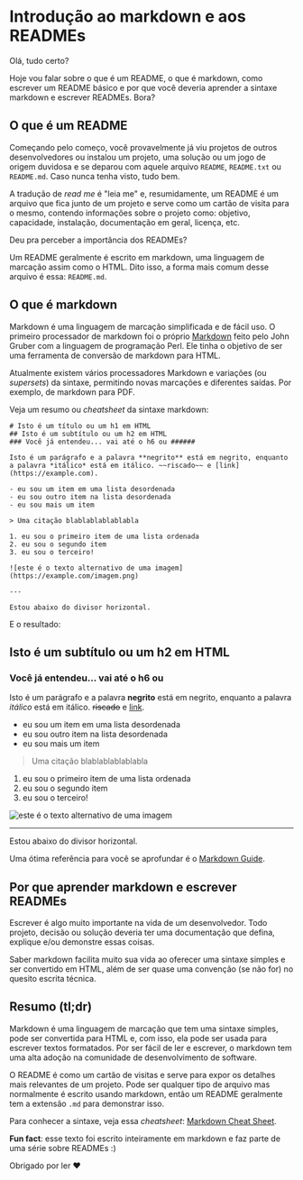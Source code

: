 # Introdução ao markdown e aos READMEs

Olá, tudo certo?

Hoje vou falar sobre o que é um README, o que é markdown, como escrever um README básico e por que você deveria aprender a sintaxe markdown e escrever READMEs. Bora?

## O que é um README

Começando pelo começo, você provavelmente já viu projetos de outros desenvolvedores ou instalou um projeto, uma solução ou um jogo de origem duvidosa e se deparou com aquele arquivo `README`, `README.txt` ou `README.md`. Caso nunca tenha visto, tudo bem.

A tradução de *read me* é "leia me" e, resumidamente, um README é um arquivo que fica junto de um projeto e serve como um cartão de visita para o mesmo, contendo informações sobre o projeto como: objetivo, capacidade, instalação, documentação em geral, licença, etc.

Deu pra perceber a importância dos READMEs?

Um README geralmente é escrito em markdown, uma linguagem de marcação assim como o HTML. Dito isso, a forma mais comum desse arquivo é essa: `README.md`.

## O que é markdown

Markdown é uma linguagem de marcação simplificada e de fácil uso. O primeiro processador de markdown foi o próprio [Markdown](https://daringfireball.net/projects/markdown) feito pelo John Gruber com a linguagem de programação Perl. Ele tinha o objetivo de ser uma ferramenta de conversão de markdown para HTML.

Atualmente existem vários processadores Markdown e variações (ou *supersets*) da sintaxe, permitindo novas marcações e diferentes saídas. Por exemplo, de markdown para PDF.

Veja um resumo ou *cheatsheet* da sintaxe markdown:

```
# Isto é um título ou um h1 em HTML
## Isto é um subtítulo ou um h2 em HTML
### Você já entendeu... vai até o h6 ou ######

Isto é um parágrafo e a palavra **negrito** está em negrito, enquanto a palavra *itálico* está em itálico. ~~riscado~~ e [link](https://example.com).

- eu sou um item em uma lista desordenada
- eu sou outro item na lista desordenada
- eu sou mais um item

> Uma citação blablablablablabla

1. eu sou o primeiro item de uma lista ordenada
2. eu sou o segundo item
3. eu sou o terceiro!

![este é o texto alternativo de uma imagem](https://example.com/imagem.png)

---

Estou abaixo do divisor horizontal.
```

E o resultado:

## Isto é um subtítulo ou um h2 em HTML
### Você já entendeu... vai até o h6 ou ######

Isto é um parágrafo e a palavra **negrito** está em negrito, enquanto a palavra *itálico* está em itálico. ~~riscado~~ e [link](https://example.com).

- eu sou um item em uma lista desordenada
- eu sou outro item na lista desordenada
- eu sou mais um item

> Uma citação blablablablablabla

1. eu sou o primeiro item de uma lista ordenada
2. eu sou o segundo item
3. eu sou o terceiro!

![este é o texto alternativo de uma imagem](https://example.com/imagem.png)

---

Estou abaixo do divisor horizontal.

Uma ótima referência para você se aprofundar é o [Markdown Guide](https://www.markdownguide.org).

## Por que aprender markdown e escrever READMEs

Escrever é algo muito importante na vida de um desenvolvedor. Todo projeto, decisão ou solução deveria ter uma documentação que defina, explique e/ou demonstre essas coisas.

Saber markdown facilita muito sua vida ao oferecer uma sintaxe simples e ser convertido em HTML, além de ser quase uma convenção (se não for) no quesito escrita técnica.

## Resumo (tl;dr)

Markdown é uma linguagem de marcação que tem uma sintaxe simples, pode ser convertida para HTML e, com isso, ela pode ser usada para escrever textos formatados. Por ser fácil de ler e escrever, o markdown tem uma alta adoção na comunidade de desenvolvimento de software.

O README é como um cartão de visitas e serve para expor os detalhes mais relevantes de um projeto. Pode ser qualquer tipo de arquivo mas normalmente é escrito usando markdown, então um README geralmente tem a extensão `.md` para demonstrar isso.

Para conhecer a sintaxe, veja essa *cheatsheet*: [Markdown Cheat Sheet](https://www.markdownguide.org/cheat-sheet).

**Fun fact**: esse texto foi escrito inteiramente em markdown e faz parte de uma série sobre READMEs :)

Obrigado por ler ❤
